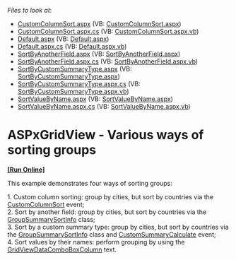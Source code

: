 <!-- default file list -->
*Files to look at*:

* [CustomColumnSort.aspx](./CS/WebSite/CustomColumnSort.aspx) (VB: [CustomColumnSort.aspx](./VB/WebSite/CustomColumnSort.aspx))
* [CustomColumnSort.aspx.cs](./CS/WebSite/CustomColumnSort.aspx.cs) (VB: [CustomColumnSort.aspx.vb](./VB/WebSite/CustomColumnSort.aspx.vb))
* [Default.aspx](./CS/WebSite/Default.aspx) (VB: [Default.aspx](./VB/WebSite/Default.aspx))
* [Default.aspx.cs](./CS/WebSite/Default.aspx.cs) (VB: [Default.aspx.vb](./VB/WebSite/Default.aspx.vb))
* [SortByAnotherField.aspx](./CS/WebSite/SortByAnotherField.aspx) (VB: [SortByAnotherField.aspx](./VB/WebSite/SortByAnotherField.aspx))
* [SortByAnotherField.aspx.cs](./CS/WebSite/SortByAnotherField.aspx.cs) (VB: [SortByAnotherField.aspx.vb](./VB/WebSite/SortByAnotherField.aspx.vb))
* [SortByCustomSummaryType.aspx](./CS/WebSite/SortByCustomSummaryType.aspx) (VB: [SortByCustomSummaryType.aspx](./VB/WebSite/SortByCustomSummaryType.aspx))
* [SortByCustomSummaryType.aspx.cs](./CS/WebSite/SortByCustomSummaryType.aspx.cs) (VB: [SortByCustomSummaryType.aspx.vb](./VB/WebSite/SortByCustomSummaryType.aspx.vb))
* [SortValueByName.aspx](./CS/WebSite/SortValueByName.aspx) (VB: [SortValueByName.aspx](./VB/WebSite/SortValueByName.aspx))
* [SortValueByName.aspx.cs](./CS/WebSite/SortValueByName.aspx.cs) (VB: [SortValueByName.aspx.vb](./VB/WebSite/SortValueByName.aspx.vb))
<!-- default file list end -->
# ASPxGridView - Various ways of sorting groups
<!-- run online -->
**[[Run Online]](https://codecentral.devexpress.com/e2718/)**
<!-- run online end -->


<p>This example demonstrates four ways of sorting groups:</p><p>1. Custom column sorting: group by cities, but sort by countries via the <a href="http://documentation.devexpress.com/#Silverlight/DevExpressAgDataGridAgDataGrid_CustomColumnSorttopic"><u>CustomColumnSort</u></a> event;<br />
2. Sort by another field: group by cities, but sort by countries via the <a href="http://documentation.devexpress.com/#WindowsForms/DevExpressXtraGridColumnsGroupSummarySortInfoMembersTopicAll"><u>GroupSummarySortInfo</u></a> class;<br />
3. Sort by a custom summary type: group by cities, but sort by countries via the <a href="http://documentation.devexpress.com/#WindowsForms/DevExpressXtraGridColumnsGroupSummarySortInfoMembersTopicAll"><u>GroupSummarySortInfo</u></a> class and <a href="http://documentation.devexpress.com/#AspNet/DevExpressWebASPxGridViewASPxGridView_CustomSummaryCalculatetopic"><u>CustomSummaryCalculate</u></a> event;<br />
4. Sort values by their names: perform grouping by using the <a href="http://documentation.devexpress.com/#AspNet/DevExpressWebASPxGridViewGridViewDataComboBoxColumnMembersTopicAll"><u>GridViewDataComboBoxColumn</u></a> text.</p>

<br/>


